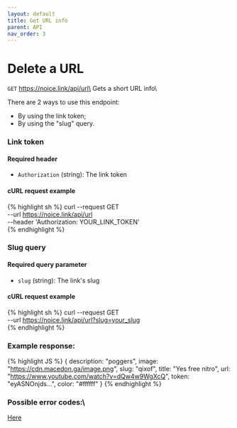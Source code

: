 ```yaml
---
layout: default
title: Get URL info
parent: API
nav_order: 3
---
```


# Delete a URL

`GET` https://noice.link/api/url\
Gets a short URL info\

There are 2 ways to use this endpoint:

- By using the link token;
- By using the "slug" query.

### Link token

#### Required header

- `Authorization` (string): The link token

#### cURL request example

{% highlight sh %}
curl --request GET \
 --url https://noice.link/api/url \
 --header 'Authorization: YOUR_LINK_TOKEN' \
{% endhighlight %}

### Slug query

#### Required query parameter

- `slug` (string): The link's slug

#### cURL request example

{% highlight sh %}
curl --request GET \
 --url https://noice.link/api/url?slug=your_slug \
{% endhighlight %}

### Example response:

<!-- prettier-ignore -->
{% highlight JS %}
{
    description: "poggers",
    image: "https://cdn.macedon.ga/image.png",
    slug: "qixof",
    title: "Yes free nitro",
    url: "https://www.youtube.com/watch?v=dQw4w9WgXcQ",
    token: "eyASNOnjds...",
    color: "#ffffff"
}
{% endhighlight %}

### Possible error codes:\

[Here](https://docs.noice.link/errors)
